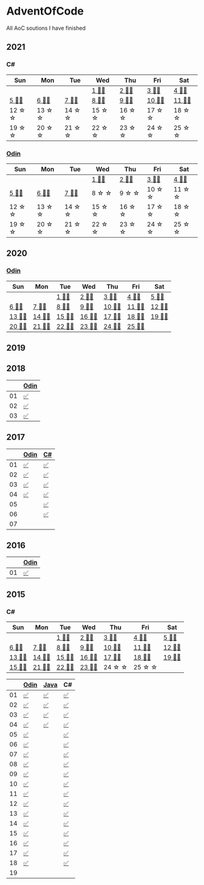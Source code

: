 # AdventOfCode
All AoC soutions I have finished

## 2021

### C#

| Sun                  | Mon                  | Tue                  | Wed                  | Thu                  | Fri                   | Sat                   |
|----------------------|----------------------|----------------------|----------------------|----------------------|-----------------------|-----------------------|
|                      |                      |                      |[1 🌟🌟][21d01csharp]|[2 🌟🌟][21d02csharp]|[3 🌟🌟][21d03csharp] | [4 🌟🌟][21d04csharp]|
|[5 🌟🌟][21d05csharp]|[6 🌟🌟][21d06csharp]|[7 🌟🌟][21d07csharp]|[8 🌟🌟][21d08csharp]|[9 🌟🌟][21d09csharp]|[10 🌟🌟][21d10csharp]|[11 🌟🌟][21d11csharp]|
| 12 ☆ ☆              | 13 ☆ ☆              | 14 ☆ ☆              |15 ☆ ☆               | 16 ☆ ☆              | 17 ☆ ☆               | 18 ☆ ☆              |
| 19 ☆ ☆              | 20 ☆ ☆              | 21 ☆ ☆              |22 ☆ ☆               | 23 ☆ ☆              | 24 ☆ ☆               | 25 ☆ ☆              |

[21d01csharp]: https://github.com/SyndaKitty/AdventOfCode/blob/master/2021/C%23/day01/Program.cs
[21d02csharp]: https://github.com/SyndaKitty/AdventOfCode/blob/master/2021/C%23/day02/Program.cs
[21d03csharp]: https://github.com/SyndaKitty/AdventOfCode/blob/master/2021/C%23/day03/Program.cs
[21d04csharp]: https://github.com/SyndaKitty/AdventOfCode/blob/master/2021/C%23/day04/Program.cs
[21d05csharp]: https://github.com/SyndaKitty/AdventOfCode/blob/master/2021/C%23/day05/Program.cs
[21d06csharp]: https://github.com/SyndaKitty/AdventOfCode/blob/master/2021/C%23/day06/Program.cs
[21d07csharp]: https://github.com/SyndaKitty/AdventOfCode/blob/master/2021/C%23/day07/Program.cs
[21d08csharp]: https://github.com/SyndaKitty/AdventOfCode/blob/master/2021/C%23/day08/Program.cs
[21d09csharp]: https://github.com/SyndaKitty/AdventOfCode/blob/master/2021/C%23/day09/Program.cs
[21d10csharp]: https://github.com/SyndaKitty/AdventOfCode/blob/master/2021/C%23/day10/Program.cs
[21d11csharp]: https://github.com/SyndaKitty/AdventOfCode/blob/master/2021/C%23/day11/Program.cs

### [Odin][odin]
| Sun                 | Mon                 | Tue                 | Wed                    | Thu                   | Fri                   | Sat                   |
|---------------------|---------------------|---------------------|------------------------|-----------------------|-----------------------|-----------------------|
|                     |                     |                     | [1 🌟🌟][21d01odin]   | [2 🌟🌟][21d02odin]  | [3 🌟🌟][21d03odin]   | [4 🌟🌟][21d04odin]  |
|[5 🌟🌟][21d05odin] |[6 🌟🌟][21d06odin] |[7 🌟🌟][21d07odin] | 8 ☆ ☆                 | 9 ☆ ☆                | 10 ☆ ☆               | 11 ☆ ☆               |
| 12 ☆ ☆             | 13 ☆ ☆             | 14 ☆ ☆             | 15 ☆ ☆                | 16 ☆ ☆               | 17 ☆ ☆               | 18 ☆ ☆               |
| 19 ☆ ☆             | 20 ☆ ☆             | 21 ☆ ☆             | 22 ☆ ☆                | 23 ☆ ☆               | 24 ☆ ☆               | 25 ☆ ☆               |

[21d01odin]: https://github.com/SyndaKitty/AdventOfCode/blob/master/2021/Odin/day01.odin
[21d02odin]: https://github.com/SyndaKitty/AdventOfCode/blob/master/2021/Odin/day02.odin
[21d03odin]: https://github.com/SyndaKitty/AdventOfCode/blob/master/2021/Odin/day03.odin
[21d04odin]: https://github.com/SyndaKitty/AdventOfCode/blob/master/2021/Odin/day04.odin
[21d05odin]: https://github.com/SyndaKitty/AdventOfCode/blob/master/2021/Odin/day05.odin
[21d06odin]: https://github.com/SyndaKitty/AdventOfCode/blob/master/2021/Odin/day06.odin
[21d07odin]: https://github.com/SyndaKitty/AdventOfCode/blob/master/2021/Odin/day07.odin


## 2020


### [Odin][odin]
| Sun                 | Mon                 | Tue                    | Wed                    | Thu                   | Fri                   | Sat                   |
|---------------------|---------------------|------------------------|------------------------|-----------------------|-----------------------|-----------------------|
|                     |                     |[1 🌟🌟][20d01odin]    |[2 🌟🌟][20d02odin]    |[3 🌟🌟][20d03odin]   |[4 🌟🌟][20d04odin]    |[5 🌟🌟][20d05odin]   | 
|[6 🌟🌟][20d06odin] |[7 🌟🌟][20d07odin] |[8 🌟🌟][20d08odin]    |[9 🌟🌟][20d09odin]    |[10 🌟🌟][20d10odin]   |[11 🌟🌟][20d11odin]  |[12 🌟🌟][20d12odin]  | 
|[13 🌟🌟][20d13odin]|[14 🌟🌟][20d14odin]|[15 🌟🌟][20d15odin]   |[16 🌟🌟][20d16odin]   |[17 🌟🌟][20d17odin]   |[18 🌟🌟][20d18odin]  |[19 🌟🌟][20d19odin]  | 
|[20 🌟🌟][20d20odin]|[21 🌟🌟][20d21odin]|[22 🌟🌟][20d22odin]   |[23 🌟🌟][20d23odin]   |[24 🌟🌟][20d24odin]   |[25 🌟🌟][20d25odin]  |                       |


[odin]: http://odin-lang.org/
[20d01odin]: https://github.com/SyndaKitty/AdventOfCode/blob/master/2020/Odin/day01.odin
[20d02odin]: https://github.com/SyndaKitty/AdventOfCode/blob/master/2020/Odin/day02.odin
[20d03odin]: https://github.com/SyndaKitty/AdventOfCode/blob/master/2020/Odin/day03.odin
[20d04odin]: https://github.com/SyndaKitty/AdventOfCode/blob/master/2020/Odin/day04.odin
[20d05odin]: https://github.com/SyndaKitty/AdventOfCode/blob/master/2020/Odin/day05.odin
[20d06odin]: https://github.com/SyndaKitty/AdventOfCode/blob/master/2020/Odin/day06.odin
[20d07odin]: https://github.com/SyndaKitty/AdventOfCode/blob/master/2020/Odin/day07.odin
[20d08odin]: https://github.com/SyndaKitty/AdventOfCode/blob/master/2020/Odin/day08.odin
[20d09odin]: https://github.com/SyndaKitty/AdventOfCode/blob/master/2020/Odin/day09.odin
[20d10odin]: https://github.com/SyndaKitty/AdventOfCode/blob/master/2020/Odin/day10.odin
[20d11odin]: https://github.com/SyndaKitty/AdventOfCode/blob/master/2020/Odin/day11.odin
[20d12odin]: https://github.com/SyndaKitty/AdventOfCode/blob/master/2020/Odin/day12.odin
[20d13odin]: https://github.com/SyndaKitty/AdventOfCode/blob/master/2020/Odin/day13.odin
[20d14odin]: https://github.com/SyndaKitty/AdventOfCode/blob/master/2020/Odin/day14.odin
[20d15odin]: https://github.com/SyndaKitty/AdventOfCode/blob/master/2020/Odin/day15.odin
[20d16odin]: https://github.com/SyndaKitty/AdventOfCode/blob/master/2020/Odin/day16.odin
[20d17odin]: https://github.com/SyndaKitty/AdventOfCode/blob/master/2020/Odin/day17.odin
[20d18odin]: https://github.com/SyndaKitty/AdventOfCode/blob/master/2020/Odin/day18.odin
[20d19odin]: https://github.com/SyndaKitty/AdventOfCode/blob/master/2020/Odin/day19.odin
[20d20odin]: https://github.com/SyndaKitty/AdventOfCode/blob/master/2020/Odin/day20.odin
[20d21odin]: https://github.com/SyndaKitty/AdventOfCode/blob/master/2020/Odin/day21.odin
[20d22odin]: https://github.com/SyndaKitty/AdventOfCode/blob/master/2020/Odin/day22.odin
[20d23odin]: https://github.com/SyndaKitty/AdventOfCode/blob/master/2020/Odin/day23.odin
[20d24odin]: https://github.com/SyndaKitty/AdventOfCode/blob/master/2020/Odin/day24.odin
[20d25odin]: https://github.com/SyndaKitty/AdventOfCode/blob/master/2020/Odin/day25.odin



## 2019

## 2018
|    |[Odin][odin]|
|----|---------------|
| 01 |[✅][18d01odin] |
| 02 |[✅][18d02odin] |
| 03 |[✅][18d03odin] |

[18d01odin]: https://github.com/SyndaKitty/AdventOfCode/blob/master/2018/Odin/day01.odin
[18d02odin]: https://github.com/SyndaKitty/AdventOfCode/blob/master/2018/Odin/day02.odin
[18d03odin]: https://github.com/SyndaKitty/AdventOfCode/blob/master/2018/Odin/day03.odin


## 2017
|    |[Odin][odin]|[C#][csharp]   |
|----|---------------|---------------|
| 01 |[✅][17d01odin] |[✅][17d01csharp] |
| 02 |[✅][17d02odin] |[✅][17d02csharp] |
| 03 |[✅][17d03odin] |[✅][17d03csharp] |
| 04 |[✅][17d04odin] |[✅][17d04csharp] |
| 05 |                |[✅][17d01csharp] |
| 06 |                |[✅][17d01csharp] |
| 07 |                | |


[17d01odin]: https://github.com/SyndaKitty/AdventOfCode/blob/master/2017/Odin/day01.odin
[17d02odin]: https://github.com/SyndaKitty/AdventOfCode/blob/master/2017/Odin/day02.odin
[17d03odin]: https://github.com/SyndaKitty/AdventOfCode/blob/master/2017/Odin/day03.odin
[17d04odin]: https://github.com/SyndaKitty/AdventOfCode/blob/master/2017/Odin/day04.odin
[csharp]: https://docs.microsoft.com/en-us/dotnet/csharp/
[17d01csharp]: https://github.com/SyndaKitty/AdventOfCode/blob/master/2017/CSharp/Program.cs#L145
[17d02csharp]: https://github.com/SyndaKitty/AdventOfCode/blob/master/2017/CSharp/Program.cs#L188
[17d03csharp]: https://github.com/SyndaKitty/AdventOfCode/blob/master/2017/CSharp/Program.cs#L315
[17d04csharp]: https://github.com/SyndaKitty/AdventOfCode/blob/master/2017/CSharp/Program.cs#L432
[17d05csharp]: https://github.com/SyndaKitty/AdventOfCode/blob/master/2017/CSharp/Program.cs#L541
[17d06csharp]: https://github.com/SyndaKitty/AdventOfCode/blob/master/2017/CSharp/Program.cs#L612
[17d07csharp]: https://github.com/SyndaKitty/AdventOfCode/blob/master/2017/CSharp/Program.cs#L755


## 2016
|    |[Odin][odin]   |
|----|---------------|
| 01 |[✅][16d01odin] |

[16d01odin]: https://github.com/SyndaKitty/AdventOfCode/blob/master/2016/Odin/day01.odin


## 2015

### C#
| Sun                   | Mon                   | Tue                    | Wed                    | Thu                   | Fri                   | Sat                   |
|-----------------------|-----------------------|------------------------|------------------------|-----------------------|-----------------------|-----------------------|
|                       |                       |[1 🌟🌟][15d01csharp]  |[2 🌟🌟][15d02csharp]   |[3 🌟🌟][15d03csharp]|[4 🌟🌟][15d04csharp] |[5 🌟🌟][15d05csharp]  | 
|[6 🌟🌟][15d06csharp] |[7 🌟🌟][15d07csharp] |[8 🌟🌟][15d08csharp]  |[9 🌟🌟][15d09csharp]   |[10 🌟🌟][15d10csharp]|[11 🌟🌟][15d11csharp]|[12 🌟🌟][15d12csharp] | 
|[13 🌟🌟][15d13csharp]|[14 🌟🌟][15d14csharp]|[15 🌟🌟][15d15csharp] |[16 🌟🌟][15d16csharp]   |[17 🌟🌟][15d17csharp]|[18 🌟🌟][15d18csharp]|[19 🌟🌟][15d19csharp] | 
|[15 🌟🌟][15d20csharp]|[21 🌟🌟][15d21csharp]|[22 🌟🌟][15d22csharp] |[23 🌟🌟][15d23csharp]  |24 ☆ ☆                |25 ☆ ☆                |                       |

|    |[Odin][odin]    | [Java][java]   | C#             |
|----|----------------|----------------|----------------|
| 01 |[✅][15d01odin] |[✅][15d01java]|[✅][15d01csharp]|
| 02 |[✅][15d02odin] |[✅][15d02java]|[✅][15d02csharp]|
| 03 |[✅][15d03odin] |[✅][15d03java]|[✅][15d03csharp]|
| 04 |[✅][15d04odin] |[✅][15d04java]|[✅][15d04csharp]|
| 05 |[✅][15d05odin] |                |[✅][15d05csharp]|
| 06 |[✅][15d06odin] |                |[✅][15d06csharp]|
| 07 |[✅][15d07odin] |                |[✅][15d07csharp]|
| 08 |[✅][15d08odin] |                |[✅][15d08csharp]|
| 09 |[✅][15d09odin] |                |[✅][15d09csharp]|
| 10 |[✅][15d10odin] |                |[✅][15d10csharp]|
| 11 |[✅][15d11odin] |                |[✅][15d11csharp]|
| 12 |[✅][15d12odin] |                |[✅][15d12csharp]|
| 13 |[✅][15d13odin] |                |[✅][15d13csharp]|
| 14 |[✅][15d14odin] |                |[✅][15d14csharp]|
| 15 |[✅][15d15odin] |                |[✅][15d15csharp]|
| 16 |[✅][15d16odin] |                |[✅][15d16csharp]|
| 17 |[✅][15d17odin] |                |[✅][15d17csharp]|
| 18 |[✅][15d18odin] |                |[✅][15d18csharp]|
| 19 |                |                ||

[java]: https://www.java.com/en/
[15d01odin]: https://github.com/SyndaKitty/AdventOfCode/blob/master/2015/Odin/day01.odin
[15d02odin]: https://github.com/SyndaKitty/AdventOfCode/blob/master/2015/Odin/day02.odin
[15d03odin]: https://github.com/SyndaKitty/AdventOfCode/blob/master/2015/Odin/day03.odin
[15d04odin]: https://github.com/SyndaKitty/AdventOfCode/blob/master/2015/Odin/day04.odin
[15d05odin]: https://github.com/SyndaKitty/AdventOfCode/blob/master/2015/Odin/day05.odin
[15d06odin]: https://github.com/SyndaKitty/AdventOfCode/blob/master/2015/Odin/day06.odin
[15d07odin]: https://github.com/SyndaKitty/AdventOfCode/blob/master/2015/Odin/day07.odin
[15d08odin]: https://github.com/SyndaKitty/AdventOfCode/blob/master/2015/Odin/day08.odin
[15d09odin]: https://github.com/SyndaKitty/AdventOfCode/blob/master/2015/Odin/day09.odin
[15d10odin]: https://github.com/SyndaKitty/AdventOfCode/blob/master/2015/Odin/day10.odin
[15d11odin]: https://github.com/SyndaKitty/AdventOfCode/blob/master/2015/Odin/day11.odin
[15d12odin]: https://github.com/SyndaKitty/AdventOfCode/blob/master/2015/Odin/day12.odin
[15d13odin]: https://github.com/SyndaKitty/AdventOfCode/blob/master/2015/Odin/day13.odin
[15d14odin]: https://github.com/SyndaKitty/AdventOfCode/blob/master/2015/Odin/day14.odin
[15d15odin]: https://github.com/SyndaKitty/AdventOfCode/blob/master/2015/Odin/day15.odin
[15d16odin]: https://github.com/SyndaKitty/AdventOfCode/blob/master/2015/Odin/day16.odin
[15d17odin]: https://github.com/SyndaKitty/AdventOfCode/blob/master/2015/Odin/day17.odin
[15d18odin]: https://github.com/SyndaKitty/AdventOfCode/blob/master/2015/Odin/day18.odin
[15d19odin]: https://github.com/SyndaKitty/AdventOfCode/blob/master/2015/Odin/day19.odin
[15d01java]: https://github.com/SyndaKitty/AdventOfCode/blob/master/2015/java/Day1.java
[15d02java]: https://github.com/SyndaKitty/AdventOfCode/blob/master/2015/Java/Day2.java
[15d03java]: https://github.com/SyndaKitty/AdventOfCode/blob/master/2015/Java/Day3.java
[15d04java]: https://github.com/SyndaKitty/AdventOfCode/blob/master/2015/Java/Day4.java
[15d05java]: https://github.com/SyndaKitty/AdventOfCode/blob/master/2015/Java/Day5.java
[15d01csharp]: https://github.com/SyndaKitty/AdventOfCode/blob/master/2015/CSharp/Day01/Program.cs
[15d02csharp]: https://github.com/SyndaKitty/AdventOfCode/blob/master/2015/CSharp/Day02/Program.cs
[15d03csharp]: https://github.com/SyndaKitty/AdventOfCode/blob/master/2015/CSharp/Day03/Program.cs
[15d04csharp]: https://github.com/SyndaKitty/AdventOfCode/blob/master/2015/CSharp/Day04/Program.cs
[15d05csharp]: https://github.com/SyndaKitty/AdventOfCode/blob/master/2015/CSharp/Day05/Program.cs
[15d06csharp]: https://github.com/SyndaKitty/AdventOfCode/blob/master/2015/CSharp/Day06/Program.cs
[15d07csharp]: https://github.com/SyndaKitty/AdventOfCode/blob/master/2015/CSharp/Day07/Program.cs
[15d08csharp]: https://github.com/SyndaKitty/AdventOfCode/blob/master/2015/CSharp/Day08/Program.cs
[15d09csharp]: https://github.com/SyndaKitty/AdventOfCode/blob/master/2015/CSharp/Day09/Program.cs
[15d10csharp]: https://github.com/SyndaKitty/AdventOfCode/blob/master/2015/CSharp/Day10/Program.cs
[15d11csharp]: https://github.com/SyndaKitty/AdventOfCode/blob/master/2015/CSharp/Day11/Program.cs
[15d12csharp]: https://github.com/SyndaKitty/AdventOfCode/blob/master/2015/CSharp/Day12/Program.cs
[15d13csharp]: https://github.com/SyndaKitty/AdventOfCode/blob/master/2015/CSharp/Day13/Program.cs
[15d14csharp]: https://github.com/SyndaKitty/AdventOfCode/blob/master/2015/CSharp/Day14/Program.cs
[15d15csharp]: https://github.com/SyndaKitty/AdventOfCode/blob/master/2015/CSharp/Day15/Program.cs
[15d16csharp]: https://github.com/SyndaKitty/AdventOfCode/blob/master/2015/CSharp/Day16/Program.cs
[15d17csharp]: https://github.com/SyndaKitty/AdventOfCode/blob/master/2015/CSharp/Day17/Program.cs
[15d18csharp]: https://github.com/SyndaKitty/AdventOfCode/blob/master/2015/CSharp/Day18/Program.cs
[15d19csharp]: https://github.com/SyndaKitty/AdventOfCode/blob/master/2015/CSharp/Day19/Program.cs
[15d20csharp]: https://github.com/SyndaKitty/AdventOfCode/blob/master/2015/CSharp/Day20/Program.cs
[15d21csharp]: https://github.com/SyndaKitty/AdventOfCode/blob/master/2015/CSharp/Day21/Program.cs
[15d22csharp]: https://github.com/SyndaKitty/AdventOfCode/blob/master/2015/CSharp/Day22/Program.cs
[15d23csharp]: https://github.com/SyndaKitty/AdventOfCode/blob/master/2015/CSharp/Day23/Program.cs


